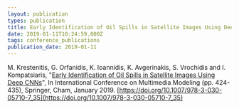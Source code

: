 ```yaml
---
layout: publication
types: publication
title: Early Identification of Oil Spills in Satellite Images Using Deep CNNs
date: 2019-01-11T10:24:59.000Z
tags: conference_publications
publication_date: 2019-01-11
---
```

M. Krestenitis, G. Orfanidis, K. Ioannidis, K. Avgerinakis, S. Vrochidis and I. Kompatsiaris, "[Early Identification of Oil Spills in Satellite Images Using Deep CNNs](https://zenodo.org/records/2541694#.X8TOas0zaUk)", In International Conference on Multimedia Modeling (pp. 424-435), Springer, Cham, January 2019. [https://doi.org/10.1007/978-3-030-05710-7_35](https://doi.org/10.1007/978-3-030-05710-7_35)